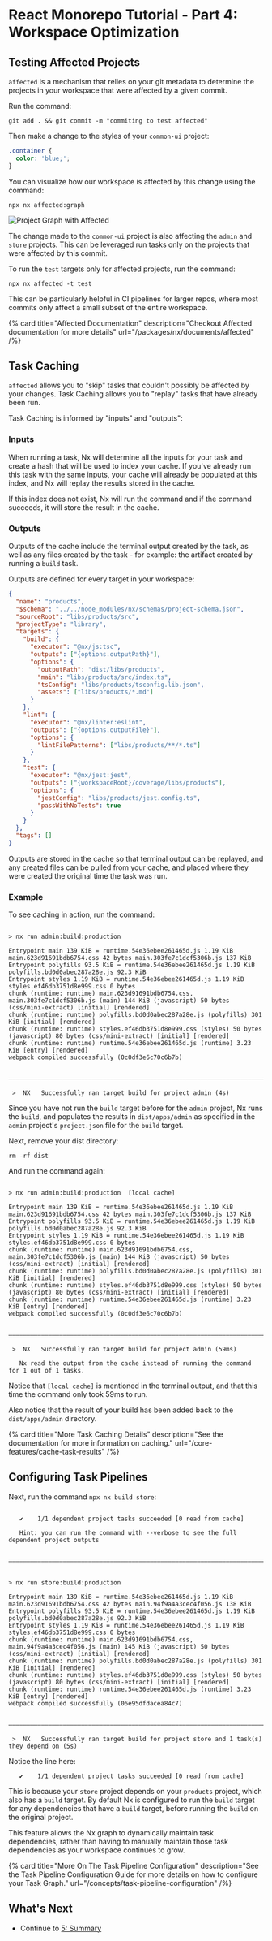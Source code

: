 # React Monorepo Tutorial - Part 4: Workspace Optimization

## Testing Affected Projects

`affected` is a mechanism that relies on your git metadata to determine the projects in your workspace that were affected by a given commit.

Run the command:

```shell
git add . && git commit -m "commiting to test affected"
```

Then make a change to the styles of your `common-ui` project:

```css {% fileName="libs/common-ui/src/lib/common-ui.module.css" %}
.container {
  color: 'blue;';
}
```

You can visualize how our workspace is affected by this change using the command:

```shell
npx nx affected:graph
```

![Project Graph with Affected](/shared/react-tutorial/project-graph-with-affected.png)

The change made to the `common-ui` project is also affecting the `admin` and `store` projects. This can be leveraged run tasks only on the projects that were affected by this commit.

To run the `test` targets only for affected projects, run the command:

```shell
npx nx affected -t test
```

This can be particularly helpful in CI pipelines for larger repos, where most commits only affect a small subset of the entire workspace.

{% card title="Affected Documentation" description="Checkout Affected documentation for more details" url="/packages/nx/documents/affected" /%}

## Task Caching

`affected` allows you to "skip" tasks that couldn't possibly be affected by your changes. Task Caching allows you to "replay" tasks that have already been run.

Task Caching is informed by "inputs" and "outputs":

### Inputs

When running a task, Nx will determine all the inputs for your task and create a hash that will be used to index your cache. If you've already run this task with the same inputs, your cache will already be populated at this index, and Nx will replay the results stored in the cache.

If this index does not exist, Nx will run the command and if the command succeeds, it will store the result in the cache.

### Outputs

Outputs of the cache include the terminal output created by the task, as well as any files created by the task - for example: the artifact created by running a `build` task.

Outputs are defined for every target in your workspace:

```json {% fileName="libs/products/project.json" %}
{
  "name": "products",
  "$schema": "../../node_modules/nx/schemas/project-schema.json",
  "sourceRoot": "libs/products/src",
  "projectType": "library",
  "targets": {
    "build": {
      "executor": "@nx/js:tsc",
      "outputs": ["{options.outputPath}"],
      "options": {
        "outputPath": "dist/libs/products",
        "main": "libs/products/src/index.ts",
        "tsConfig": "libs/products/tsconfig.lib.json",
        "assets": ["libs/products/*.md"]
      }
    },
    "lint": {
      "executor": "@nx/linter:eslint",
      "outputs": ["{options.outputFile}"],
      "options": {
        "lintFilePatterns": ["libs/products/**/*.ts"]
      }
    },
    "test": {
      "executor": "@nx/jest:jest",
      "outputs": ["{workspaceRoot}/coverage/libs/products"],
      "options": {
        "jestConfig": "libs/products/jest.config.ts",
        "passWithNoTests": true
      }
    }
  },
  "tags": []
}
```

Outputs are stored in the cache so that terminal output can be replayed, and any created files can be pulled from your cache, and placed where they were created the original time the task was run.

### Example

To see caching in action, run the command:

```{% command="npx nx build admin" path="~/myorg" %}

> nx run admin:build:production

Entrypoint main 139 KiB = runtime.54e36ebee261465d.js 1.19 KiB main.623d91691bdb6754.css 42 bytes main.303fe7c1dcf5306b.js 137 KiB
Entrypoint polyfills 93.5 KiB = runtime.54e36ebee261465d.js 1.19 KiB polyfills.bd0d0abec287a28e.js 92.3 KiB
Entrypoint styles 1.19 KiB = runtime.54e36ebee261465d.js 1.19 KiB styles.ef46db3751d8e999.css 0 bytes
chunk (runtime: runtime) main.623d91691bdb6754.css, main.303fe7c1dcf5306b.js (main) 144 KiB (javascript) 50 bytes (css/mini-extract) [initial] [rendered]
chunk (runtime: runtime) polyfills.bd0d0abec287a28e.js (polyfills) 301 KiB [initial] [rendered]
chunk (runtime: runtime) styles.ef46db3751d8e999.css (styles) 50 bytes (javascript) 80 bytes (css/mini-extract) [initial] [rendered]
chunk (runtime: runtime) runtime.54e36ebee261465d.js (runtime) 3.23 KiB [entry] [rendered]
webpack compiled successfully (0c0df3e6c70c6b7b)

 ———————————————————————————————————————————————————————————————————————————————————————————————————

 >  NX   Successfully ran target build for project admin (4s)
```

Since you have not run the `build` target before for the `admin` project, Nx runs the `build`, and populates the results in `dist/apps/admin` as specified in the `admin` project's `project.json` file for the `build` target.

Next, remove your dist directory:

```shell
rm -rf dist
```

And run the command again:

```{% command="npx nx build admin" path="~/myorg" %}

> nx run admin:build:production  [local cache]

Entrypoint main 139 KiB = runtime.54e36ebee261465d.js 1.19 KiB main.623d91691bdb6754.css 42 bytes main.303fe7c1dcf5306b.js 137 KiB
Entrypoint polyfills 93.5 KiB = runtime.54e36ebee261465d.js 1.19 KiB polyfills.bd0d0abec287a28e.js 92.3 KiB
Entrypoint styles 1.19 KiB = runtime.54e36ebee261465d.js 1.19 KiB styles.ef46db3751d8e999.css 0 bytes
chunk (runtime: runtime) main.623d91691bdb6754.css, main.303fe7c1dcf5306b.js (main) 144 KiB (javascript) 50 bytes (css/mini-extract) [initial] [rendered]
chunk (runtime: runtime) polyfills.bd0d0abec287a28e.js (polyfills) 301 KiB [initial] [rendered]
chunk (runtime: runtime) styles.ef46db3751d8e999.css (styles) 50 bytes (javascript) 80 bytes (css/mini-extract) [initial] [rendered]
chunk (runtime: runtime) runtime.54e36ebee261465d.js (runtime) 3.23 KiB [entry] [rendered]
webpack compiled successfully (0c0df3e6c70c6b7b)

 ———————————————————————————————————————————————————————————————————————————————————————————————————

 >  NX   Successfully ran target build for project admin (59ms)

   Nx read the output from the cache instead of running the command for 1 out of 1 tasks.
```

Notice that `[local cache]` is mentioned in the terminal output, and that this time the command only took 59ms to run.

Also notice that the result of your build has been added back to the `dist/apps/admin` directory.

{% card title="More Task Caching Details" description="See the documentation for more information on caching." url="/core-features/cache-task-results" /%}

## Configuring Task Pipelines

Next, run the command `npx nx build store`:

```{% command="npx nx build store" path="~/myorg" %}

   ✔    1/1 dependent project tasks succeeded [0 read from cache]

   Hint: you can run the command with --verbose to see the full dependent project outputs

 ———————————————————————————————————————————————————————————————————————————————————————————————————


> nx run store:build:production

Entrypoint main 139 KiB = runtime.54e36ebee261465d.js 1.19 KiB main.623d91691bdb6754.css 42 bytes main.94f9a4a3cec4f056.js 138 KiB
Entrypoint polyfills 93.5 KiB = runtime.54e36ebee261465d.js 1.19 KiB polyfills.bd0d0abec287a28e.js 92.3 KiB
Entrypoint styles 1.19 KiB = runtime.54e36ebee261465d.js 1.19 KiB styles.ef46db3751d8e999.css 0 bytes
chunk (runtime: runtime) main.623d91691bdb6754.css, main.94f9a4a3cec4f056.js (main) 145 KiB (javascript) 50 bytes (css/mini-extract) [initial] [rendered]
chunk (runtime: runtime) polyfills.bd0d0abec287a28e.js (polyfills) 301 KiB [initial] [rendered]
chunk (runtime: runtime) styles.ef46db3751d8e999.css (styles) 50 bytes (javascript) 80 bytes (css/mini-extract) [initial] [rendered]
chunk (runtime: runtime) runtime.54e36ebee261465d.js (runtime) 3.23 KiB [entry] [rendered]
webpack compiled successfully (06e95dfdacea84c7)

 ———————————————————————————————————————————————————————————————————————————————————————————————————

 >  NX   Successfully ran target build for project store and 1 task(s) they depend on (5s)
```

Notice the line here:

```text
   ✔    1/1 dependent project tasks succeeded [0 read from cache]
```

This is because your `store` project depends on your `products` project, which also has a `build` target. By default Nx is configured to run the `build` target for any dependencies that have a `build` target, before running the `build` on the original project.

This feature allows the Nx graph to dynamically maintain task dependencies, rather than having to manually maintain those task dependencies as your workspace continues to grow.

{% card title="More On The Task Pipeline Configuration" description="See the Task Pipeline Configuration Guide for more details on how to configure your Task Graph." url="/concepts/task-pipeline-configuration" /%}

## What's Next

- Continue to [5: Summary](/react-tutorial/5-summary)
